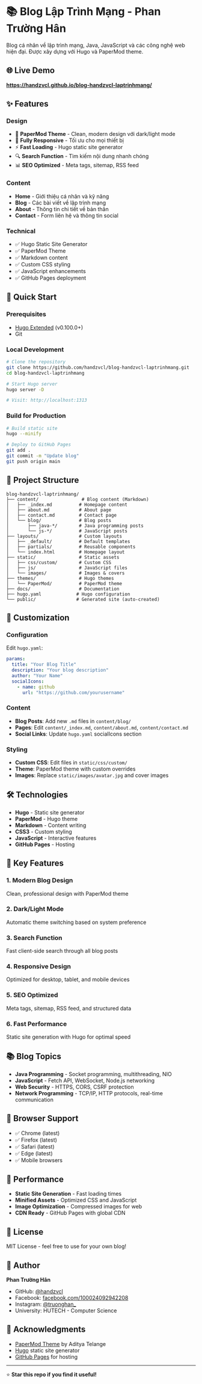 # 📚 Blog Lập Trình Mạng - Phan Trường Hân

Blog cá nhân về lập trình mạng, Java, JavaScript và các công nghệ web hiện đại. Được xây dựng với Hugo và PaperMod theme.

## 🌐 Live Demo

**https://handzvcl.github.io/blog-handzvcl-laptrinhmang/**

## ✨ Features

### Design

- 🎨 **PaperMod Theme** - Clean, modern design với dark/light mode
- 📱 **Fully Responsive** - Tối ưu cho mọi thiết bị
- ⚡ **Fast Loading** - Hugo static site generator
- 🔍 **Search Function** - Tìm kiếm nội dung nhanh chóng
- 📊 **SEO Optimized** - Meta tags, sitemap, RSS feed

### Content

- **Home** - Giới thiệu cá nhân và kỹ năng
- **Blog** - Các bài viết về lập trình mạng
- **About** - Thông tin chi tiết về bản thân
- **Contact** - Form liên hệ và thông tin social

### Technical

- ✅ Hugo Static Site Generator
- ✅ PaperMod Theme
- ✅ Markdown content
- ✅ Custom CSS styling
- ✅ JavaScript enhancements
- ✅ GitHub Pages deployment

## 🚀 Quick Start

### Prerequisites

- [Hugo Extended](https://gohugo.io/installation/) (v0.100.0+)
- Git

### Local Development

```bash
# Clone the repository
git clone https://github.com/handzvcl/blog-handzvcl-laptrinhmang.git
cd blog-handzvcl-laptrinhmang

# Start Hugo server
hugo server -D

# Visit: http://localhost:1313
```

### Build for Production

```bash
# Build static site
hugo --minify

# Deploy to GitHub Pages
git add .
git commit -m "Update blog"
git push origin main
```

## 📁 Project Structure

```
blog-handzvcl-laptrinhmang/
├── content/                # Blog content (Markdown)
│   ├── _index.md          # Homepage content
│   ├── about.md           # About page
│   ├── contact.md         # Contact page
│   └── blog/              # Blog posts
│       ├── java-*/        # Java programming posts
│       └── js-*/          # JavaScript posts
├── layouts/               # Custom layouts
│   ├── _default/          # Default templates
│   ├── partials/          # Reusable components
│   └── index.html         # Homepage layout
├── static/                # Static assets
│   ├── css/custom/        # Custom CSS
│   ├── js/                # JavaScript files
│   └── images/            # Images & covers
├── themes/                # Hugo themes
│   └── PaperMod/          # PaperMod theme
├── docs/                  # Documentation
├── hugo.yaml             # Hugo configuration
└── public/               # Generated site (auto-created)
```

## 🎨 Customization

### Configuration

Edit `hugo.yaml`:

```yaml
params:
  title: "Your Blog Title"
  description: "Your blog description"
  author: "Your Name"
  socialIcons:
    - name: github
      url: "https://github.com/yourusername"
```

### Content

- **Blog Posts**: Add new `.md` files in `content/blog/`
- **Pages**: Edit `content/_index.md`, `content/about.md`, `content/contact.md`
- **Social Links**: Update `hugo.yaml` socialIcons section

### Styling

- **Custom CSS**: Edit files in `static/css/custom/`
- **Theme**: PaperMod theme with custom overrides
- **Images**: Replace `static/images/avatar.jpg` and cover images

## 🛠 Technologies

- **Hugo** - Static site generator
- **PaperMod** - Hugo theme
- **Markdown** - Content writing
- **CSS3** - Custom styling
- **JavaScript** - Interactive features
- **GitHub Pages** - Hosting

## 🌟 Key Features

### 1. Modern Blog Design

Clean, professional design with PaperMod theme

### 2. Dark/Light Mode

Automatic theme switching based on system preference

### 3. Search Function

Fast client-side search through all blog posts

### 4. Responsive Design

Optimized for desktop, tablet, and mobile devices

### 5. SEO Optimized

Meta tags, sitemap, RSS feed, and structured data

### 6. Fast Performance

Static site generation with Hugo for optimal speed

## 📚 Blog Topics

- **Java Programming** - Socket programming, multithreading, NIO
- **JavaScript** - Fetch API, WebSocket, Node.js networking
- **Web Security** - HTTPS, CORS, CSRF protection
- **Network Programming** - TCP/IP, HTTP protocols, real-time communication

## 📱 Browser Support

- ✅ Chrome (latest)
- ✅ Firefox (latest)
- ✅ Safari (latest)
- ✅ Edge (latest)
- ✅ Mobile browsers

## 🚀 Performance

- **Static Site Generation** - Fast loading times
- **Minified Assets** - Optimized CSS and JavaScript
- **Image Optimization** - Compressed images for web
- **CDN Ready** - GitHub Pages with global CDN

## 📄 License

MIT License - feel free to use for your own blog!

## 👤 Author

**Phan Trường Hân**

- GitHub: [@handzvcl](https://github.com/handzvcl)
- Facebook: [facebook.com/100024092942208](https://facebook.com/100024092942208)
- Instagram: [@truonghan\_](https://instagram.com/truonghan_)
- University: HUTECH - Computer Science

## 🙏 Acknowledgments

- [PaperMod Theme](https://github.com/adityatelange/hugo-PaperMod) by Aditya Telange
- [Hugo](https://gohugo.io/) static site generator
- [GitHub Pages](https://pages.github.com/) for hosting

---

⭐ **Star this repo if you find it useful!**
